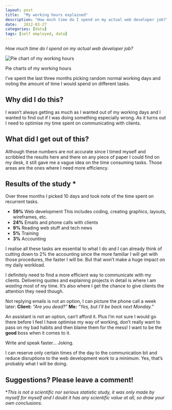 ```yaml
---
layout: post
title:  "My working hours explained"
description: "How much time do I spend on my actual web developer job?"
date:   2012-03-27
categories: [data]
tags: [self employed, data]
---
```

_How much time do I spend on my actual web developer job?_

![Pie chart of my working hours]({{site.baseurl}}/assets/images/pie-chart.png)
<p class="caption">Pie charts of my working hours</p>

I’ve spent the last three months picking random normal working days and noting the amount of time I would spend on different tasks.

## Why did I do this?
I wasn’t always getting as much as I wanted out of my working days and I wanted to find out if I was doing something especially wrong.
As it turns out I need to optimise my time spent on communicating with clients.

## What did I get out of this?
Although these numbers are not accurate since I timed myself and scribbled the results here and there on any piece of paper I could find on my desk, it still gave me a vague idea on the time consuming tasks. Those areas are the ones where I need more efficiency.

## Results of the study *
Over three months I picked 10 days and took note of the time spent on recurrent tasks.

* **59%** Web development
    This includes coding, creating graphics, layouts, wireframes, etc.
* **24%** Emails and phone calls with clients
* **9%** Reading web stuff and tech news
* **5%** Training
* **3%** Accounting

I realise all these tasks are essential to what I do and I can already think of cutting down to 2% the accounting since the more familiar I will get with those procedures, the faster I will be. But that won’t make a huge impact on my daily workload.

I definitely need to find a more efficient way to communicate with my clients.
Delivering quotes and explaining projects in detail is where I am _wasting_ most of my time. It’s also where I get the chance to give clients the attention they need though.

Not replying emails is not an option, I can picture the phone call a week later:
**Client:** _“Are you dead?”_
**Me:** _“Yes, but I’ll be back next Monday.”_

An assistant is not an option, can’t afford it. Plus I’m not sure I would go there before I feel I have optimise my way of working, don’t really want to pass on my bad habits and then blame them for the mess! I want to be the **good** boss when it comes to it.

Write and speak faster… Joking.

I can reserve only certain times of the day to the communication bit and reduce disruptions to the web development work to a minimum.
Yes, that’s probably what I will be doing.

## Suggestions? Please leave a comment!

*_This is not a scientific nor serious statistic study, it was only made by myself for myself and I doubt it has any scientific value at all, so draw your own conclusions._